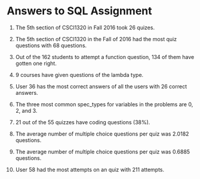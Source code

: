 # Answers to SQL Assignment 

1. The 5th section of CSCI1320 in Fall 2016 took 26 quizes.

2. The 5th section of CSCI1320 in the Fall of 2016 had the most quiz questions with 68 questions.  

3. Out of the 162 students to attempt a function question, 134 of them have gotten one right.

4. 9 courses have given questions of the lambda type.

5. User 36 has the most correct answers of all the users with 26 correct answers.

6. The three most common spec_types for variables in the problems are 0, 2, and 3.

7. 21 out of the 55 quizzes have coding questions (38%).

8. The average number of multiple choice questions per quiz was 2.0182 questions.

9. The average number of multiple choice questions per quiz was 0.6885 questions.

10. User 58 had the most attempts on an quiz with 211 attempts. 



